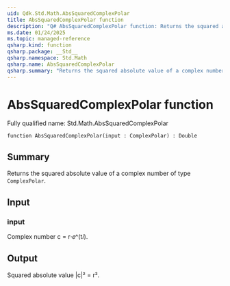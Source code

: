 ```yaml
---
uid: Qdk.Std.Math.AbsSquaredComplexPolar
title: AbsSquaredComplexPolar function
description: "Q# AbsSquaredComplexPolar function: Returns the squared absolute value of a complex number of type `ComplexPolar`."
ms.date: 01/24/2025
ms.topic: managed-reference
qsharp.kind: function
qsharp.package: __Std__
qsharp.namespace: Std.Math
qsharp.name: AbsSquaredComplexPolar
qsharp.summary: "Returns the squared absolute value of a complex number of type `ComplexPolar`."
---
```


# AbsSquaredComplexPolar function

Fully qualified name: Std.Math.AbsSquaredComplexPolar

```qsharp
function AbsSquaredComplexPolar(input : ComplexPolar) : Double
```

## Summary
Returns the squared absolute value of a complex number of type
`ComplexPolar`.

## Input
### input
Complex number c = r⋅𝑒^(t𝑖).

## Output
Squared absolute value |c|² = r².
